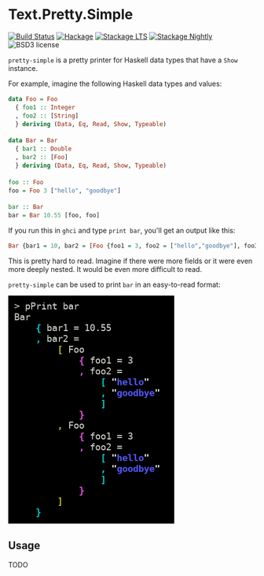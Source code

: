 
Text.Pretty.Simple
==================

[![Build Status](https://secure.travis-ci.org/cdepillabout/pretty-simple.svg)](http://travis-ci.org/cdepillabout/pretty-simple)
[![Hackage](https://img.shields.io/hackage/v/pretty-simple.svg)](https://hackage.haskell.org/package/pretty-simple)
[![Stackage LTS](http://stackage.org/package/pretty-simple/badge/lts)](http://stackage.org/lts/package/pretty-simple)
[![Stackage Nightly](http://stackage.org/package/pretty-simple/badge/nightly)](http://stackage.org/nightly/package/pretty-simple)
![BSD3 license](https://img.shields.io/badge/license-BSD3-blue.svg)

`pretty-simple` is a pretty printer for Haskell data types that have a `Show`
instance.

For example, imagine the following Haskell data types and values:

```haskell
data Foo = Foo
  { foo1 :: Integer
  , foo2 :: [String]
  } deriving (Data, Eq, Read, Show, Typeable)

data Bar = Bar
  { bar1 :: Double
  , bar2 :: [Foo]
  } deriving (Data, Eq, Read, Show, Typeable)

foo :: Foo
foo = Foo 3 ["hello", "goodbye"]

bar :: Bar
bar = Bar 10.55 [foo, foo]
```

If you run this in `ghci` and type `print bar`, you'll get an output like this:

```haskell
Bar {bar1 = 10, bar2 = [Foo {foo1 = 3, foo2 = ["hello","goodbye"], foo3 = 3.3},Foo {foo1 = 3, foo2 = ["hello","goodbye"], foo3 = 3.3}], bar3 = 10.55}
```

This is pretty hard to read.  Imagine if there were more fields or it were even
more deeply nested.  It would be even more difficult to read.

`pretty-simple` can be used to print `bar` in an easy-to-read format:

![example screenshot](/img/pretty-simple-example-screenshot.png?raw=true "example screenshot")

## Usage

TODO
